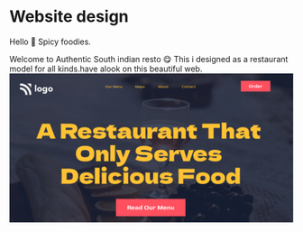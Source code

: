 # Website design 
Hello :wave: Spicy foodies.

Welcome to Authentic South indian resto :yum:
This i designed as a restaurant model for all kinds.have alook on this beautiful web.
![resto](./thumbnail.png)
